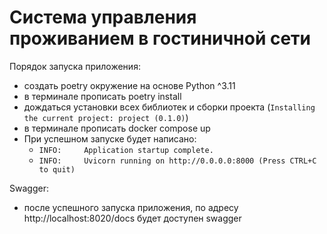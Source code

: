 # Система управления проживанием в гостиничной сети

Порядок запуска приложения:
- создать poetry окружение на основе Python ^3.11
- в терминале прописать poetry install
- дождаться установки всех библиотек и сборки проекта (`Installing the current project: project (0.1.0)`)
- в терминале прописать docker compose up
- При успешном запуске будет написано:
  - `INFO:     Application startup complete.`
  - `INFO:     Uvicorn running on http://0.0.0.0:8000 (Press CTRL+C to quit)`


Swagger:
- после успешного запуска приложения, по адресу http://localhost:8020/docs будет доступен swagger